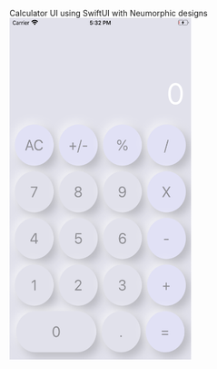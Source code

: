 Calculator UI using SwiftUI with Neumorphic designs
<br>
<img src="https://github.com/AbhishekPMukundan/Calculator/blob/master/Calculator/Calculator.png" width="320" height="600"/>

